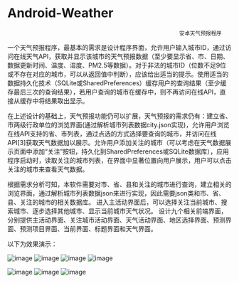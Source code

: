 # Android-Weather

                                                          安卓天气预报程序

 一个天气预报程序，最基本的需求是设计程序界面，允许用户输入城市ID，通过访问在线天气API，获取并显示该城市的天气预报数据（至少要显示省、市、日期、数据更新时间、温度、湿度、PM2.5等数据）。对于非法的城市ID（位数不足9位或不存在对应的城市，可以从返回值中判断），应该给出适当的提示。使用适当的数据持久化技术（SQLite或SharedPreferences）缓存用户的查询结果（至少缓存最后三次的查询结果），若用户查询的城市在缓存中，则不再访问在线API，直接从缓存中将结果取出显示。

在上述设计的基础上，天气预报功能仍可以扩展，天气预报的需求仍有：建立省、市两级行政单位的浏览界面(通过解析城市列表数据city.json实现)，允许用户浏览在线API支持的省、市列表，通过点选的方式选择要查询的城市，并访问在线API[3]获取天气数据加以展示。允许用户添加关注的城市（可以考虑在天气数据展示页面中添加“关注”按钮，持久化到SharedPreferences或SQLite数据库），应用程序启动时，读取关注的城市列表，在界面中显著位置向用户展示，用户可以点击关注的城市来查看天气数据。

根据需求分析可知，本软件需要对市、省、县和关注的城市进行查询，建立相关的浏览界面，通过解析城市列表数据json来进行实现，因此需要json类和市、省、县、关注的城市的相关数据库。
进入主活动界面后，可以选择关注当前城市、搜索城市、逐步选择其他城市、显示当前城市天气状况。
设计九个相关前端界面，分别提供主活动界面、关注城市活动界面、天气活动界面、地区选择界面、预测界面、预测项目界面、当前界面、标题界面和天气界面。

以下为效果演示：


![image](https://user-images.githubusercontent.com/73420535/150102361-eec2dbd5-0abc-4f56-b360-9f9ef5fb5a62.png)
![image](https://user-images.githubusercontent.com/73420535/150102368-95c08670-f8dc-4cc0-a077-cd64f6430f02.png)
![image](https://user-images.githubusercontent.com/73420535/150102378-9e7be68c-37e2-4191-9143-1515b721cb4e.png)
![image](https://user-images.githubusercontent.com/73420535/150102387-2213147e-ed26-405e-8d65-47b3f5225aa1.png)

![image](https://user-images.githubusercontent.com/73420535/150102403-d305dd4d-11de-4a2e-93ec-51008ef15381.png)
![image](https://user-images.githubusercontent.com/73420535/150102425-04e9fe13-916f-478d-a2e8-3f397d500981.png)
![image](https://user-images.githubusercontent.com/73420535/150102441-bc0179d7-645b-404b-9df6-65e7f79ed385.png)
